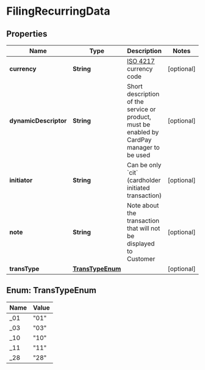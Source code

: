 
# FilingRecurringData

## Properties
Name | Type | Description | Notes
------------ | ------------- | ------------- | -------------
**currency** | **String** | [ISO 4217](https://en.wikipedia.org/wiki/ISO_4217) currency code |  [optional]
**dynamicDescriptor** | **String** | Short description of the service or product, must be enabled by CardPay manager to be used |  [optional]
**initiator** | **String** | Can be only &#x60;cit&#x60; (cardholder initiated transaction) |  [optional]
**note** | **String** | Note about the transaction that will not be displayed to Customer |  [optional]
**transType** | [**TransTypeEnum**](#TransTypeEnum) |  |  [optional]


<a name="TransTypeEnum"></a>
## Enum: TransTypeEnum
Name | Value
---- | -----
_01 | &quot;01&quot;
_03 | &quot;03&quot;
_10 | &quot;10&quot;
_11 | &quot;11&quot;
_28 | &quot;28&quot;




